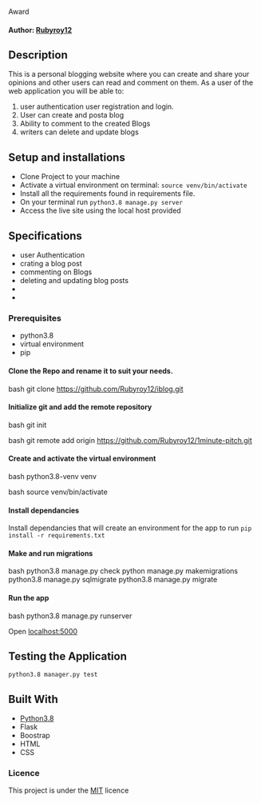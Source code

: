 Award
#### Author: [Rubyroy12](https://github.com/Rubyroy12)
## Description
This is a personal blogging website where you can create and share your opinions and other users can read and comment on them.
As a user of the web application you will be able to:
1. user authentication user registration and login.
2. User can create and posta  blog
3. Ability to comment to the created Blogs
4. writers can delete and update blogs


## Setup and installations
* Clone Project to your machine
* Activate a virtual environment on terminal: `source venv/bin/activate`
* Install all the requirements found in requirements file.
* On your terminal run `python3.8 manage.py server`
* Access the live site using the local host provided
  
## Specifications
* user Authentication
* crating a blog post
* commenting on Blogs
* deleting and updating blog posts
* 
*  
### Prerequisites
* python3.8
* virtual environment
* pip
#### Clone the Repo and rename it to suit your needs.
bash
git clone https://github.com/Rubyroy12/iblog.git

#### Initialize git and add the remote repository
bash
git init

bash
git remote add origin https://github.com/Rubyroy12/1minute-pitch.git

#### Create and activate the virtual environment
bash
python3.8-venv venv

bash
source venv/bin/activate

#### Install dependancies
Install dependancies that will create an environment for the app to run
`pip install -r requirements.txt`
#### Make and run migrations
bash
python3.8 manage.py check
python manage.py makemigrations 
python3.8 manage.py sqlmigrate 
python3.8 manage.py migrate

#### Run the app
bash
python3.8 manage.py runserver

Open [localhost:5000](http://127.0.0.1:5000)
## Testing the Application
`python3.8 manager.py test`
## Built With
* [Python3.8](https://docs.python.org/3/)
* Flask
* Boostrap
* HTML
* CSS

### Licence
This project is under the  [MIT](LICENSE.md) licence